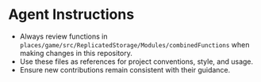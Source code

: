 # Agent Instructions

- Always review functions in `places/game/src/ReplicatedStorage/Modules/combinedFunctions` when making changes in this repository.
- Use these files as references for project conventions, style, and usage.
- Ensure new contributions remain consistent with their guidance.
